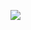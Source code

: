 [<img src="https://assets-cdn.github.com/images/modules/open_graph/github-logo.png">](https://github.com/)
